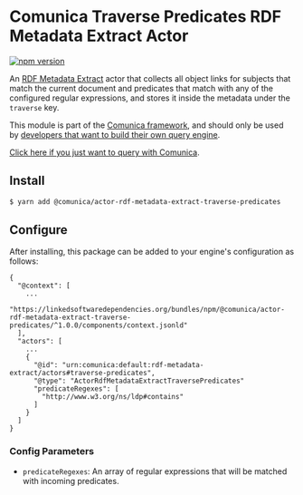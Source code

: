 # Comunica Traverse Predicates RDF Metadata Extract Actor

[![npm version](https://badge.fury.io/js/%40comunica%2Factor-rdf-metadata-extract-traverse-predicates.svg)](https://www.npmjs.com/package/@comunica/actor-rdf-metadata-extract-traverse-predicates)

An [RDF Metadata Extract](https://github.com/comunica/comunica/tree/master/packages/bus-rdf-metadata-extract) actor that
collects all object links for subjects that match the current document
and predicates that match with any of the configured regular expressions, 
and stores it inside the metadata under the `traverse` key.

This module is part of the [Comunica framework](https://github.com/comunica/comunica),
and should only be used by [developers that want to build their own query engine](https://comunica.dev/docs/modify/).

[Click here if you just want to query with Comunica](https://comunica.dev/docs/query/).

## Install

```bash
$ yarn add @comunica/actor-rdf-metadata-extract-traverse-predicates
```

## Configure

After installing, this package can be added to your engine's configuration as follows:
```text
{
  "@context": [
    ...
    "https://linkedsoftwaredependencies.org/bundles/npm/@comunica/actor-rdf-metadata-extract-traverse-predicates/^1.0.0/components/context.jsonld"  
  ],
  "actors": [
    ...
    {
      "@id": "urn:comunica:default:rdf-metadata-extract/actors#traverse-predicates",
      "@type": "ActorRdfMetadataExtractTraversePredicates"
      "predicateRegexes": [
        "http://www.w3.org/ns/ldp#contains"
      ]
    }
  ]
}
```

### Config Parameters

* `predicateRegexes`: An array of regular expressions that will be matched with incoming predicates.
